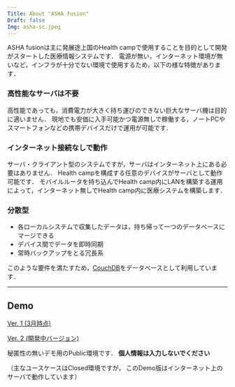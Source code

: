 ```yaml
---
Title: About "ASHA fusion"
Draft: false
Img: asha-sc.jpeg
---
```


ASHA fusionは主に発展途上国のHealth campで使用することを目的として開発がスタートした医療情報システムです．
電源が無い，インターネット環境が無いなど，インフラが十分でない環境で使用するため，以下の様な特徴があります．

### 高性能なサーバは不要
高性能であっても，消費電力が大きく持ち運びのできない巨大なサーバ機は目的に適いません．
現地でも安価に入手可能かつ電源無しで稼働する，ノートPCやスマートフォンなどの携帯デバイスだけで運用が可能です．

### インターネット接続なしで動作
サーバ・クライアント型のシステムですが，サーバはインターネット上にある必要はありません．
Health campを構成する任意のデバイスがサーバとして動作可能です．
モバイルルータを持ち込んでHealth camp内にLANを構築する運用によって，インターネット無しでHealth camp内に医療システムを構築します．

### 分散型
- 各ローカルシステムで収集したデータは，持ち帰って一つのデータベースにマージできる
- デバイス間でデータを即時同期
- 常時バックアップをとる冗長系

このような要件を満たすため，[CouchDB](http://couchdb.apache.org/)をデータベースとして利用しています．

-----------------

## Demo
[Ver. 1 (3月時点)](http://demo.asha-np.org:8888/)

[Ver. 2 (開発中バージョン)](http://demo.asha-np.org/)

秘匿性の無いデモ用のPublic環境です．
**個人情報は入力しないでください**

（主なユースケースはClosed環境ですが，
このDemo版はインターネット上のサーバで動作しています）
